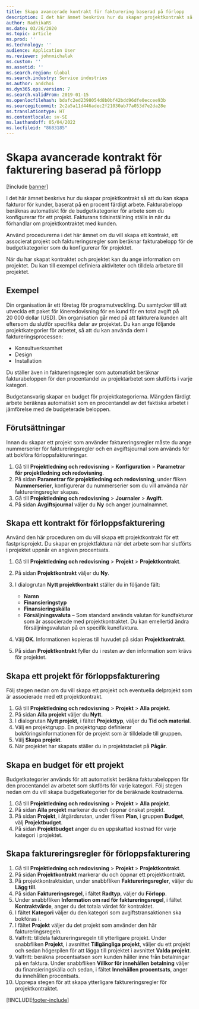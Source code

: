 ```yaml
---
title: Skapa avancerade kontrakt för fakturering baserad på förlopp
description: I det här ämnet beskrivs hur du skapar projektkontrakt så att du kan skapa fakturor för kunder, baserat på en procent färdigt arbete.
author: RadhikaRS
ms.date: 03/26/2020
ms.topic: article
ms.prod: ''
ms.technology: ''
audience: Application User
ms.reviewer: johnmichalak
ms.custom: ''
ms.assetid: ''
ms.search.region: Global
ms.search.industry: Service industries
ms.author: andchoi
ms.dyn365.ops.version: 7
ms.search.validFrom: 2019-01-15
ms.openlocfilehash: bdafc2ed2398054d8b0bf42bdd96dfe0eccee93b
ms.sourcegitcommit: 2c2a5a11d446adec2f21030ab77a053d7e2da28e
ms.translationtype: HT
ms.contentlocale: sv-SE
ms.lasthandoff: 05/04/2022
ms.locfileid: "8683185"
---
```

# <a name="create-advanced-contracts-for-billing-based-on-progress"></a>Skapa avancerade kontrakt för fakturering baserad på förlopp
[!include [banner](../includes/banner.md)]

I det här ämnet beskrivs hur du skapar projektkontrakt så att du kan skapa fakturor för kunder, baserat på en procent färdigt arbete. Fakturabelopp beräknas automatiskt för de budgetkategorier för arbete som du konfigurerar för ett projekt. Fakturans tidsinställning ställs in när du förhandlar om projektkontraktet med kunden.

Använd procedurerna i det här ämnet om du vill skapa ett kontrakt, ett associerat projekt och faktureringsregler som beräknar fakturabelopp för de budgetkategorier som du konfigurerar för projektet.

När du har skapat kontraktet och projektet kan du ange information om projektet. Du kan till exempel definiera aktiviteter och tilldela arbetare till projektet.

## <a name="example"></a>Exempel

Din organisation är ett företag för programutveckling. Du samtycker till att utveckla ett paket för löneredovisning för en kund för en total avgift på 20 000 dollar (USD). Din organisation går med på att fakturera kunden allt eftersom du slutför specifika delar av projektet. Du kan ange följande projektkategorier för arbetet, så att du kan använda dem i faktureringsprocessen:

- Konsultverksamhet
- Design
- Installation

Du ställer även in faktureringsregler som automatiskt beräknar fakturabeloppen för den procentandel av projektarbetet som slutförts i varje kategori.

Budgetansvarig skapar en budget för projektkategorierna. Mängden färdigt arbete beräknas automatiskt som en procentandel av det faktiska arbetet i jämförelse med de budgeterade beloppen.

## <a name="prerequisites"></a>Förutsättningar

Innan du skapar ett projekt som använder faktureringsregler måste du ange nummerserier för faktureringsregler och en avgiftsjournal som används för att bokföra förloppsfaktureringar.

1. Gå till **Projektledning och redovisning** \> **Konfiguration** \> **Parametrar för projektledning och redovisning**.
2. På sidan **Parametrar för projektledning och redovisning**, under fliken **Nummerserier**, konfigurerar du nummerserier som du vill använda när faktureringsregler skapas.
3. Gå till **Projektledning och redovisning** \> **Journaler** \> **Avgift**.
4. På sidan **Avgiftsjournal** väljer du **Ny** och anger journalnamnet.

## <a name="create-a-contract-for-progress-billings"></a>Skapa ett kontrakt för förloppsfakturering

Använd den här proceduren om du vill skapa ett projektkontrakt för ett fastprisprojekt. Du skapar en projektfaktura när det arbete som har slutförts i projektet uppnår en angiven procentsats.

1. Gå till **Projektledning och redovisning** \> **Projekt** \> **Projektkontrakt**.
2. På sidan **Projektkontrakt** väljer du **Ny**.
3. I dialogrutan **Nytt projektkontrakt** ställer du in följande fält:

    - **Namn**
    - **Finansieringstyp**
    - **Finansieringskälla**
    - **Försäljningsvaluta** – Som standard används valutan för kundfakturor som är associerade med projektkontraktet. Du kan emellertid ändra försäljningsvalutan på en specifik kundfaktura.

4. Välj **OK**. Informationen kopieras till huvudet på sidan **Projektkontrakt**.
5. På sidan **Projektkontrakt** fyller du i resten av den information som krävs för projektet.

## <a name="create-a-project-for-progress-billings"></a>Skapa ett projekt för förloppsfakturering

Följ stegen nedan om du vill skapa ett projekt och eventuella delprojekt som är associerade med ett projektkontrakt.

1. Gå till **Projektledning och redovisning** \> **Projekt** \> **Alla projekt**.
2. På sidan **Alla projekt** väljer du **Nytt**.
3. I dialogrutan **Nytt projekt**, i fältet **Projekttyp**, väljer du **Tid och material**.
4. Välj en projektgrupp. En projektgrupp definierar bokföringsinformationen för de projekt som är tilldelade till gruppen.
5. Välj **Skapa projekt**.
6. När projektet har skapats ställer du in projektstadiet på **Pågår**.

## <a name="create-a-budget-for-a-project"></a>Skapa en budget för ett projekt

Budgetkategorier används för att automatiskt beräkna fakturabeloppen för den procentandel av arbetet som slutförts för varje kategori. Följ stegen nedan om du vill skapa budgetkategorier för de beräknade kostnaderna.

1. Gå till **Projektledning och redovisning** \> **Projekt** \> **Alla projekt**.
2. På sidan **Alla projekt** markerar du och öppnar önskat projekt.
3. På sidan **Projekt**, i åtgärdsrutan, under fliken **Plan**, i gruppen **Budget**, välj **Projektbudget**.
4. På sidan **Projektbudget** anger du en uppskattad kostnad för varje kategori i projektet.

## <a name="create-billing-rules-for-progress-billings"></a>Skapa faktureringsregler för förloppsfakturering

1. Gå till **Projektledning och redovisning** \> **Projekt** \> **Projektkontrakt**.
2. På sidan **Projektkontrakt** markerar du och öppnar ett projektkontrakt.
3. På projektkontraktsidan, under snabbfliken **Faktureringsregler**, väljer du **Lägg till**.
4. På sidan **Faktureringsregel**, i fältet **Radtyp**, väljer du **Förlopp**.
5. Under snabbfliken **Information om rad för faktureringsregel**, i fältet **Kontraktvärde**, anger du det totala värdet för kontraktet.
6. I fältet **Kategori** väljer du den kategori som avgiftstransaktionen ska bokföras i.
7. I fältet **Projekt** väljer du det projekt som använder den här faktureringsregeln.
8. Valfritt: tilldela faktureringsregeln till ytterligare projekt. Under snabbfliken **Projekt**, i avsnittet **Tillgängliga projekt**, väljer du ett projekt och sedan högerpilen för att lägga till projektet i avsnittet **Valda projekt**.
9. Valfritt: beräkna procentsatsen som kunden håller inne från betalningar på en faktura. Under snabbfliken **Villkor för innehållen betalning** väljer du finansieringskälla och sedan, i fältet **Innehållen procentsats**, anger du innehållen procentsats.
10. Upprepa stegen för att skapa ytterligare faktureringsregler för projektkontraktet.


[!INCLUDE[footer-include](../includes/footer-banner.md)]